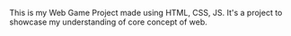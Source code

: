 This is my Web Game Project made using HTML, CSS, JS.
It's a project to showcase my understanding of core concept of web.
